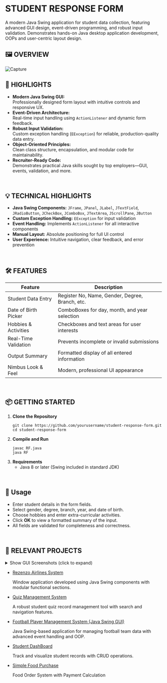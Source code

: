 # STUDENT RESPONSE FORM
A modern Java Swing application for student data collection, featuring advanced GUI design, event-driven programming, and robust input validation. Demonstrates hands-on Java desktop application development, OOPs and user-centric layout design.
<br>

## 🖼️ OVERVIEW
![Capture](https://github.com/user-attachments/assets/85431a45-e46d-4c59-bb9c-f62b5e2f4ce7)
<br>

## 🚀 HIGHLIGHTS

- **Modern Java Swing GUI:**  
  Professionally designed form layout with intuitive controls and responsive UX.
- **Event-Driven Architecture:**  
  Real-time input handling using `ActionListener` and dynamic form feedback.
- **Robust Input Validation:**  
  Custom exception handling (`EException`) for reliable, production-quality data entry.
- **Object-Oriented Principles:**  
  Clean class structure, encapsulation, and modular code for maintainability.
- **Recruiter-Ready Code:**  
  Demonstrates practical Java skills sought by top employers—GUI, events, validation, and more.  
<br>

## 💡 TECHNICAL HIGHLIGHTS

- **Java Swing Components:** `JFrame`, `JPanel`, `JLabel`, `JTextField`, `JRadioButton`, `JCheckBox`, `JComboBox`, `JTextArea`, `JScrollPane`, `JButton`
- **Custom Exception Handling:** `EException` for input validation
- **Event Handling:** Implements `ActionListener` for all interactive components
- **Manual Layout:** Absolute positioning for full UI control
- **User Experience:** Intuitive navigation, clear feedback, and error prevention
<br>

## 🛠️ FEATURES

| Feature                  | Description                                      |
|--------------------------|--------------------------------------------------|
| Student Data Entry       | Register No, Name, Gender, Degree, Branch, etc.  |
| Date of Birth Picker     | ComboBoxes for day, month, and year selection    |
| Hobbies & Activities     | Checkboxes and text areas for user interests     |
| Real-Time Validation     | Prevents incomplete or invalid submissions       |
| Output Summary           | Formatted display of all entered information     |
| Nimbus Look & Feel       | Modern, professional UI appearance               |
<br>

## 📦 GETTING STARTED

1. **Clone the Repository**
    ```
    git clone https://github.com/yourusername/student-response-form.git
    cd student-response-form
    ```
2. **Compile and Run**
    ```
    javac RF.java
    java RF
    ```
3. **Requirements**
    - Java 8 or later (Swing included in standard JDK)
<br>

## 📝 Usage

- Enter student details in the form fields.
- Select gender, degree, branch, year, and date of birth.
- Choose hobbies and enter extra-curricular activities.
- Click **OK** to view a formatted summary of the input.
- All fields are validated for completeness and correctness.
<br>

##  📄 RELEVANT PROJECTS

<details>
  
  <summary><b></b>Show GUI Screenshots (click to expand)<b></b></summary>
   <img src="https://github.com/user-attachments/assets/e546e95c-acf8-4648-beb2-d82b9eb34cba" width="500" height="350"/>  <img src="https://github.com/user-attachments/assets/0d2468ee-7bb2-4dc3-b172-830bbb92e19e" width="500" height="350"/> 
   <img src="https://github.com/user-attachments/assets/a04c0491-df39-4668-9f32-40e92c436170" width="400" height="350"/>  <img src="https://github.com/user-attachments/assets/3be1131d-ddd6-473d-aaec-e45b2d2c2e5a" width="500" height="350"/> 

  

</details>


- [Rezenzo Airlines System](https://github.com/Amri174/Airlines-GUI?tab=readme-ov-file)
 
  Window application developed using Java Swing components with modular functional sections.
  
- [Quiz Management System](https://github.com/Amri174/QuizTracker-GUI)
 
  A robust student quiz record management tool with search and navigation features.
  
- [Football Player Management System (Java Swing GUI)](https://github.com/Amri174/FoodballBoard-GUI)
  
  Java Swing-based application for managing football team data with advanced event handling and OOP.

- [Student DashBoard](https://github.com/Amri174/StudentDB-GUI)
  
  Track and visualize student records with CRUD operations.
  
- [Simple Food Purchase](https://github.com/Amri174/SimpleFoodPurchase-GUI)
   
  Food Order System with Payment Calculation

